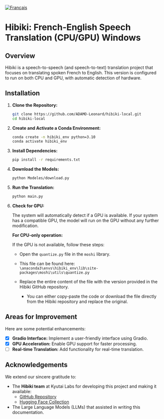 [![Français](https://img.shields.io/badge/README-Français-blue.svg)](ReadmeFR.md)

# Hibiki: French-English Speech Translation (CPU/GPU) Windows

## Overview

Hibiki is a speech-to-speech (and speech-to-text) translation project that focuses on translating spoken French to English. This version is configured to run on both CPU and GPU, with automatic detection of hardware.

## Installation

1. **Clone the Repository:**

    ```bash
    git clone https://github.com/ADAMO-Leonard/hibiki-local.git
    cd hibiki-local
    ```

2. **Create and Activate a Conda Environment:**

    ```bash
    conda create -n hibiki_env python=3.10
    conda activate hibiki_env
    ```

3. **Install Dependencies:**

    ```bash
    pip install -r requirements.txt
    ```

4. **Download the Models:**

    ```bash
    python Modeles/download.py
    ```
5. **Run the Translation:**

    ```bash
    python main.py
    ```

6. **Check for GPU:**

    The system will automatically detect if a GPU is available. If your system has a compatible GPU, the model will run on the GPU without any further modification.

    **For CPU-only operation:**
    
    If the GPU is not available, follow these steps:
    
    - Open the `quantize.py` file in the `moshi` library.
    - This file can be found here:  
      `\anaconda3\envs\hibiki_env\lib\site-packages\moshi\utils\quantize.py`
    
    - Replace the entire content of the file with the version provided in the Hibiki GitHub repository.
      - You can either copy-paste the code or download the file directly from the Hibiki repository and replace the original.



## Areas for Improvement

Here are some potential enhancements:

-   [x]  **Gradio Interface:**  Implement a user-friendly interface using Gradio.
-   [x]  **GPU Acceleration:**  Enable GPU support for faster processing.
-   [ ]  **Real-time Translation:**  Add functionality for real-time translation.

## Acknowledgements

We extend our sincere gratitude to:

*   The **Hibiki team** at Kyutai Labs for developing this project and making it available:
    *   [GitHub Repository](https://github.com/kyutai-labs/hibiki)
    *   [Hugging Face Collection](https://huggingface.co/collections/kyutai/hibiki-fr-en-67a48835a3d50ee55d37c2b5)
*   The Large Language Models (LLMs) that assisted in writing this documentation.
